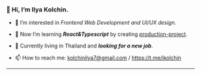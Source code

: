 ### 👋 Hi, I’m Ilya Kolchin.
- 🥳  I’m interested in *Frontend Web Development and UI/UX design.*
 
- 🌱  Now I’m learning ***React&Typescript*** by creating [production-project](https://github.com/ilkolchin/production-project).

- 👀  Currently living in Thailand and ***looking for a new job***.

- 📫  How to reach me: kolchinilya7@gmail.com / https://t.me/ikolchin
---


<!---
ilkolchin/ilkolchin is a ✨ special ✨ repository because its `README.md` (this file) appears on your GitHub profile.
You can click the Preview link to take a look at your changes.
--->
